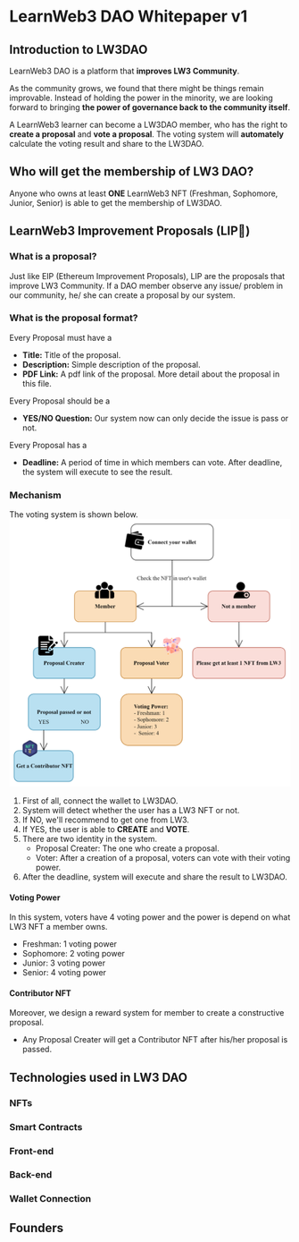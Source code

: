 # LearnWeb3 DAO Whitepaper v1

## Introduction to LW3DAO
LearnWeb3 DAO is a platform that **improves LW3 Community**.

As the community grows, we found that there might be things remain improvable. Instead of holding the power in the minority, we are looking forward to bringing **the power of governance back to the community itself**. 

A LearnWeb3 learner can become a LW3DAO member, who has the right to **create a proposal** and **vote a proposal**. The voting system will **automately** calculate the voting result and share to the LW3DAO. 

## Who will get the membership of LW3 DAO?
Anyone who owns at least **ONE** LearnWeb3 NFT (Freshman, Sophomore, Junior, Senior) is able to get the membership of LW3DAO.

## LearnWeb3 Improvement Proposals (LIP👄)
### What is a proposal?
Just like EIP (Ethereum Improvement Proposals), LIP are the proposals that improve LW3 Community. If a DAO member observe any issue/ problem in our community, he/ she can create a proposal by our system. 

### What is the proposal format?
Every Proposal must have a
- **Title:** Title of the proposal.
- **Description:** Simple description of the proposal. 
- **PDF Link:** A pdf link of the proposal. More detail about the proposal in this file.

Every Proposal should be a
- **YES/NO Question:** Our system now can only decide the issue is pass or not. 

Every Proposal has a 
- **Deadline:** A period of time in which members can vote. After deadline, the system will execute to see the result.
### Mechanism
The voting system is shown below.
![voting system](./img/systemic.png)
1. First of all, connect the wallet to LW3DAO.
2. System will detect whether the user has a LW3 NFT or not.
3. If NO, we'll recommend to get one from LW3.
4. If YES, the user is able to **CREATE** and **VOTE**.
5. There are two identity in the system.
   - Proposal Creater: The one who create a proposal.
   - Voter: After a creation of a proposal, voters can vote with their voting power.
6. After the deadline, system will execute and share the result to LW3DAO. 
#### Voting Power
In this system, voters have 4 voting power and the power is depend on what LW3 NFT a member owns.
- Freshman: 1 voting power
- Sophomore: 2 voting power
- Junior: 3 voting power
- Senior: 4 voting power

#### Contributor NFT
Moreover, we design a reward system for member to create a constructive proposal.
- Any Proposal Creater will get a Contributor NFT after his/her proposal is passed.

## Technologies used in LW3 DAO
###  
### NFTs
### Smart Contracts
### Front-end
### Back-end
### Wallet Connection

## Founders

